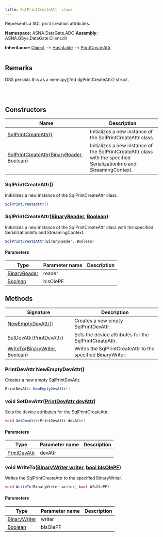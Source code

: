 ```yaml
---
title: SqlPrintCreateAttr class
---
```


Represents a SQL print creation attributes.

**Namespace:** ASNA.DataGate.ADO
**Assembly:** ASNA.QSys.DataGate.Client.dll

**Inheritance:** [Object](https://docs.microsoft.com/en-us/dotnet/api/system.object) --> [Hashtable](https://learn.microsoft.com/en-us/dotnet/api/system.collections.hashtable?view=net-8.0) --> [PrintCreateAttr](/reference/datagate/datagate-providers/print-create-attr.html)
<br>
<br>

## Remarks
DSS persists this as a memcpy()'ed dgPrintCreateAttr2 struct.

<br>
<br>

## Constructors

| Name | Description |
| --- | --- |
| [SqlPrintCreateAttr()](#sqlprintcreateattr) | Initializes a new instance of the SqlPrintCreateAttr class.
| [SqlPrintCreateAttr](#sqlprintcreateattrbinaryreader-boolean)([BinaryReader](https://learn.microsoft.com/en-us/dotnet/api/system.io.binaryreader?view=net-8.0), [Boolean](https://docs.microsoft.com/en-us/dotnet/api/system.boolean)) | Initializes a new instance of the SqlPrintCreateAttr class with the specified SerializationInfo and StreamingContext.

### SqlPrintCreateAttr()

Initializes a new instance of the SqlPrintCreateAttr class.

```cs
SqlPrintCreateAttr()
```

### SqlPrintCreateAttr([BinaryReader](https://learn.microsoft.com/en-us/dotnet/api/system.io.binaryreader?view=net-8.0), [Boolean](https://docs.microsoft.com/en-us/dotnet/api/system.boolean))

Initializes a new instance of the SqlPrintCreateAttr class with the specified SerializationInfo and StreamingContext.

```cs
SqlPrintCreateAttr(BinaryReader, Boolean)
```

#### Parameters

| Type | Parameter name | Description
| --- | --- | ---
| [BinaryReader](https://learn.microsoft.com/en-us/dotnet/api/system.io.binaryreader?view=net-8.0) | reader | 
| [Boolean](https://docs.microsoft.com/en-us/dotnet/api/system.boolean) | bIsOlePF | 

## Methods

| Signature | Description |
| --- | --- |
| [NewEmptyDevAttr()](#newemptydevattr) | Creates a new empty SqlPrintDevAttr.
| [SetDevAttr](#setdevattrprintdevattr)([PrintDevAttr](/reference/datagate/datagate-providers/print-dev-attr.html)) | Sets the device attributes for the SqlPrintCreateAttr.
| [WriteTo](#writetobinarywriter-boolean)([BinaryWriter](https://learn.microsoft.com/en-us/dotnet/api/system.io.binarywriter?view=net-8.0), [Boolean](https://docs.microsoft.com/en-us/dotnet/api/system.boolean)) | Writes the SqlPrintCreateAttr to the specified BinaryWriter.

### PrintDevAttr NewEmptyDevAttr()

Creates a new empty SqlPrintDevAttr.

```cs
PrintDevAttr NewEmptyDevAttr()
```

### void SetDevAttr([PrintDevAttr devAttr](/reference/datagate/datagate-providers/print-dev-attr.html))

Sets the device attributes for the SqlPrintCreateAttr.

```cs
void SetDevAttr(PrintDevAttr devAttr)
```

#### Parameters

| Type | Parameter name | Description
| --- | --- | ---
| [PrintDevAttr](/reference/datagate/datagate-providers/print-dev-attr.html) | devAttr | 

### void WriteTo([BinaryWriter writer](https://learn.microsoft.com/en-us/dotnet/api/system.io.binarywriter?view=net-8.0), [bool bIsOlePF](https://docs.microsoft.com/en-us/dotnet/api/system.boolean))

Writes the SqlPrintCreateAttr to the specified BinaryWriter.

```cs
void WriteTo(BinaryWriter writer, bool bIsOlePF)
```

#### Parameters

| Type | Parameter name | Description
| --- | --- | ---
| [BinaryWriter](https://learn.microsoft.com/en-us/dotnet/api/system.io.binarywriter?view=net-8.0) | writer | 
| [Boolean](https://docs.microsoft.com/en-us/dotnet/api/system.boolean) | bIsOlePF | 
